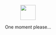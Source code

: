 <div align="center">
  <br>
  <a href="https://github.com/farhanghaisani/"><img src="https://github.githubassets.com/images/mona-loading-dark.gif" width="48" height="48"></a>
  <p>One moment please...</p>
  <br>
  <br>
</a>
